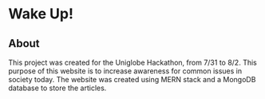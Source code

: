 # Wake Up!

## About
This project was created for the Uniglobe Hackathon, from 7/31 to 8/2. This purpose of this website is to increase awareness for common issues in society today. The website was created using MERN stack and a MongoDB database to store the articles.
